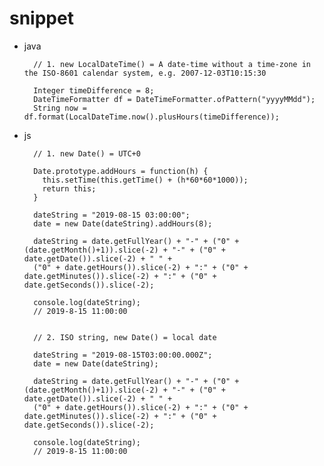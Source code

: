 
# snippet

- java

        // 1. new LocalDateTime() = A date-time without a time-zone in the ISO-8601 calendar system, e.g. 2007-12-03T10:15:30

        Integer timeDifference = 8;
        DateTimeFormatter df = DateTimeFormatter.ofPattern("yyyyMMdd");
        String now = df.format(LocalDateTime.now().plusHours(timeDifference));


- js

        // 1. new Date() = UTC+0

        Date.prototype.addHours = function(h) {
          this.setTime(this.getTime() + (h*60*60*1000));
          return this;
        }
      
        dateString = "2019-08-15 03:00:00";
        date = new Date(dateString).addHours(8);

        dateString = date.getFullYear() + "-" + ("0" + (date.getMonth()+1)).slice(-2) + "-" + ("0" + date.getDate()).slice(-2) + " " +
        ("0" + date.getHours()).slice(-2) + ":" + ("0" + date.getMinutes()).slice(-2) + ":" + ("0" + date.getSeconds()).slice(-2);

        console.log(dateString);
        // 2019-8-15 11:00:00


        // 2. ISO string, new Date() = local date

        dateString = "2019-08-15T03:00:00.000Z";
        date = new Date(dateString); 

        dateString = date.getFullYear() + "-" + ("0" + (date.getMonth()+1)).slice(-2) + "-" + ("0" + date.getDate()).slice(-2) + " " +
        ("0" + date.getHours()).slice(-2) + ":" + ("0" + date.getMinutes()).slice(-2) + ":" + ("0" + date.getSeconds()).slice(-2);

        console.log(dateString);
        // 2019-8-15 11:00:00
